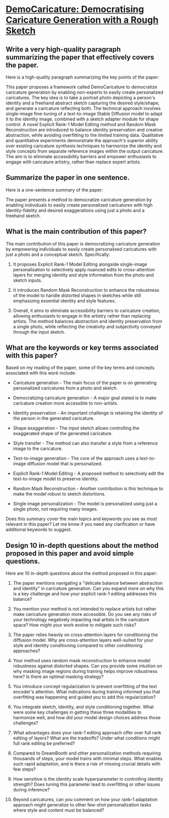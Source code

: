 # [DemoCaricature: Democratising Caricature Generation with a Rough Sketch](https://arxiv.org/abs/2312.04364)

## Write a very high-quality paragraph summarizing the paper that effectively covers the paper.

 Here is a high-quality paragraph summarizing the key points of the paper:

This paper proposes a framework called DemoCaricature to democratize caricature generation by enabling non-experts to easily create personalized caricatures. The key idea is to take a portrait photo depicting a person's identity and a freehand abstract sketch capturing the desired style/shape, and generate a caricature reflecting both. The technical approach involves single-image fine-tuning of a text-to-image Stable Diffusion model to adapt it to the identity image, combined with a sketch adapter module for shape control. A novel Explicit Rank-1 Model Editing method and Random Mask Reconstruction are introduced to balance identity preservation and creative abstraction, while avoiding overfitting to the limited training data. Qualitative and quantitative experiments demonstrate the approach's superior ability over existing caricature synthesis techniques to harmonize the identity and style concepts from separate reference images within the output caricature. The aim is to eliminate accessibility barriers and empower enthusiasts to engage with caricature artistry, rather than replace expert artists.


## Summarize the paper in one sentence.

 Here is a one-sentence summary of the paper:

The paper presents a method to democratize caricature generation by enabling individuals to easily create personalized caricatures with high identity-fidelity and desired exaggerations using just a photo and a freehand sketch.


## What is the main contribution of this paper?

 The main contribution of this paper is democratizing caricature generation by empowering individuals to easily create personalised caricatures with just a photo and a conceptual sketch. Specifically:

1) It proposes Explicit Rank-1 Model Editing alongside single-image personalisation to selectively apply nuanced edits to cross-attention layers for merging identity and style information from the photo and sketch inputs. 

2) It introduces Random Mask Reconstruction to enhance the robustness of the model to handle distorted shapes in sketches while still emphasizing essential identity and style features.

3) Overall, it aims to eliminate accessibility barriers to caricature creation, allowing enthusiasts to engage in the artistry rather than replacing artists. The method balances abstraction and identity preservation from a single photo, while reflecting the creativity and subjectivity conveyed through the input sketch.


## What are the keywords or key terms associated with this paper?

 Based on my reading of the paper, some of the key terms and concepts associated with this work include:

- Caricature generation - The main focus of the paper is on generating personalized caricatures from a photo and sketch.

- Democratizing caricature generation - A major goal stated is to make caricature creation more accessible to non-artists. 

- Identity preservation - An important challenge is retaining the identity of the person in the generated caricature.

- Shape exaggeration - The input sketch allows controlling the exaggerated shape of the generated caricature. 

- Style transfer - The method can also transfer a style from a reference image to the caricature.

- Text-to-image generation - The core of the approach uses a text-to-image diffusion model that is personalized.

- Explicit Rank-1 Model Editing - A proposed method to selectively edit the text-to-image model to preserve identity. 

- Random Mask Reconstruction - Another contribution is this technique to make the model robust to sketch distortions.

- Single image personalization - The model is personalized using just a single photo, not requiring many images.

Does this summary cover the main topics and keywords you see as most relevant in this paper? Let me know if you need any clarification or have additional keywords to suggest.


## Design 10 in-depth questions about the method proposed in this paper and avoid simple questions.

 Here are 10 in-depth questions about the method proposed in this paper:

1. The paper mentions navigating a "delicate balance between abstraction and identity" in caricature generation. Can you expand more on why this is a key challenge and how your explicit rank-1 editing addresses this balance? 

2. You mention your method is not intended to replace artists but rather make caricature generation more accessible. Do you see any risks of your technology negatively impacting real artists in the caricature space? How might your work evolve to mitigate such risks?

3. The paper relies heavily on cross-attention layers for conditioning the diffusion model. Why are cross-attention layers well-suited for your style and identity conditioning compared to other conditioning approaches?

4. Your method uses random mask reconstruction to enhance model robustness against distorted shapes. Can you provide some intuition on why masking image regions during training helps improve robustness here? Is there an optimal masking strategy?

5. You introduce concept regularization to prevent overfitting of the text encoder's attention. What indications during training informed you that overfitting was happening and guided you to add this regularization?  

6. You integrate sketch, identity, and style conditioning together. What were some key challenges in getting these three modalities to harmonize well, and how did your model design choices address those challenges?

7. What advantages does your rank-1 editing approach offer over full rank editing of layers? What are the tradeoffs? Under what conditions might full rank editing be preferred?

8. Compared to DreamBooth and other personalization methods requiring thousands of steps, your model trains with minimal steps. What enables such rapid adaptation, and is there a risk of missing crucial details with few steps?

9. How sensitive is the identity scale hyperparameter in controlling identity strength? Does tuning this parameter lead to overfitting or other issues during inference? 

10. Beyond caricatures, can you comment on how your rank-1 adaptation approach might generalize to other few-shot personalization tasks where style and content must be balanced?
